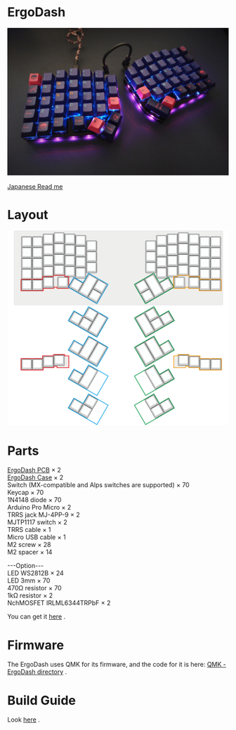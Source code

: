 # ErgoDash

![ErgoDash](https://github.com/omkbd/picture/blob/master/Ergodash.jpg)

[Japanese Read me](https://github.com/omkbd/ErgoDash/blob/master/Doc/ergodash_jp.md)

# Layout

![layout](https://github.com/omkbd/picture/blob/master/ergodash-layout.png)

# Parts

[ErgoDash PCB](https://github.com/omkbd/ErgoDash/tree/master/PCB)
 × 2  
[ErgoDash Case](https://github.com/omkbd/ErgoDash/tree/master/Case)
 × 2  
Switch (MX-compatible and Alps switches are supported) × 70  
Keycap × 70  
1N4148 diode × 70  
Arduino Pro Micro × 2  
TRRS jack MJ-4PP-9 × 2  
MJTP1117 switch × 2  
TRRS cable × 1  
Micro USB cable × 1  
M2 screw × 28  
M2 spacer × 14  

---Option---  
LED WS2812B × 24  
LED 3mm × 70  
470Ω resistor × 70  
1kΩ resistor × 2  
NchMOSFET IRLML6344TRPbF × 2  

You can get it
[here](https://dashkbd.booth.pm/items/1011978)
.

# Firmware

The ErgoDash uses QMK for its firmware, and the code for it is here:
[QMK - ErgoDash directory](https://github.com/qmk/qmk_firmware/tree/master/keyboards/ergodash)
.  


# Build Guide

Look
[here](https://github.com/omkbd/ErgoDash/blob/master/Doc/build.md)
.
